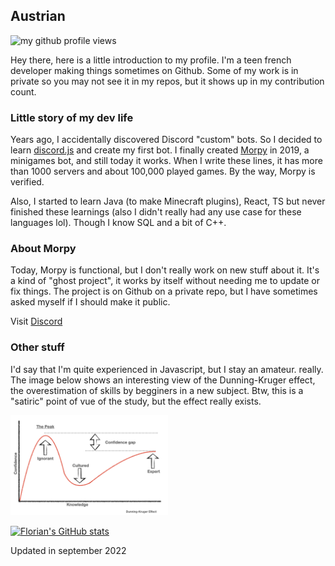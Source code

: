 ## Austrian

<img src="https://komarev.com/ghpvc/?username=austr1an" alt="my github profile views" />

Hey there, here is a little introduction to my profile.
I'm a teen french developer making things sometimes on Github. Some of my work is in private so you may not see it in my repos, but it shows up in my contribution count.

### Little story of my dev life

Years ago, I accidentally discovered Discord "custom" bots. So I decided to learn [discord.js](https://github.com/discordjs/discord.js) and create my first bot. I finally created [Morpy](https://github.com/morpybot) in 2019, a minigames bot, and still today it works. When I write these lines, it has more than 1000 servers and about 100,000 played games. By the way, Morpy is verified.

Also, I started to learn Java (to make Minecraft plugins), React, TS but never finished these learnings (also I didn't really had any use case for these languages lol).
Though I know SQL and a bit of C++.

### About Morpy

Today, Morpy is functional, but I don't really work on new stuff about it. It's a kind of "ghost project", it works by itself without needing me to update or fix things. The project is on Github on a private repo, but I have sometimes asked myself if I should make it public.

Visit [Discord](https://discord.gg/qwrSNe3)

### Other stuff

I'd say that I'm quite experienced in Javascript, but I stay an amateur. really. The image below shows an interesting view of the Dunning-Kruger effect, the overestimation of skills by begginers in a new subject. Btw, this is a "satiric" point of vue of the study, but the effect really exists.

<a href="https://en.wikipedia.org/wiki/Dunning%E2%80%93Kruger_effect">
  <img src="/dunning_kruger.png" alt="Dunning Kruger effect" style="width: 50%;" />
</a>

[![Florian's GitHub stats](https://github-readme-stats.vercel.app/api?username=austr1an&count_private=true&show_icons=true)](https://github.com/anuraghazra/github-readme-stats)

Updated in september 2022
